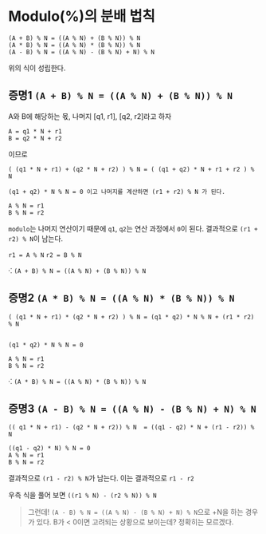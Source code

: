 # Modulo(%)의 분배 법칙

```
(A + B) % N = ((A % N) + (B % N)) % N
(A * B) % N = ((A % N) * (B % N)) % N
(A - B) % N = ((A % N) - (B % N) + N) % N
```

위의 식이 성립한다. 

## 증명1 `(A + B) % N = ((A % N) + (B % N)) % N`
A와 B에 해당하는 몫, 나머지 [q1, r1], [q2, r2]라고 하자

````
A = q1 * N + r1
B = q2 * N + r2
````
이므로

```
( (q1 * N + r1) + (q2 * N + r2) ) % N = ( (q1 + q2) * N + r1 + r2 ) % N

(q1 + q2) * N % N = 0 이고 나머지를 계산하면 (r1 + r2) % N 가 된다. 

A % N = r1
B % N = r2
```


`modulo`는 나머지 연산이기 때문에 `q1`, `q2`는 연산 과정에서 `0`이 된다.
결과적으로 `(r1 + r2) % N`이 남는다.



`r1 = A % N` 
`r2 = B % N`

⁖ `(A + B) % N = ((A % N) + (B % N)) % N`


## 증명2 `(A * B) % N = ((A % N) * (B % N)) % N`

```
( (q1 * N + r1) * (q2 * N + r2) ) % N = (q1 * q2) * N % N + (r1 * r2) % N


(q1 * q2) * N % N = 0

A % N = r1
B % N = r2
```

⁖ `(A * B) % N = ((A % N) * (B % N)) % N`


## 증명3 `(A - B) % N = ((A % N) - (B % N) + N) % N`

```
(( q1 * N + r1) - (q2 * N + r2)) % N  = ((q1 - q2) * N + (r1 - r2)) % N

((q1 - q2) * N) % N = 0
A % N = r1
B % N = r2 
```

결과적으로 `(r1 - r2) % N`가 남는다. 이는 결과적으로 `r1 - r2`

우측 식을 풀어 보면 `((r1 % N) - (r2 % N)) % N`

> 그런데! `(A - B) % N = ((A % N) - (B % N) + N) % N`으로 +N을 하는 경우가 있다.
> B가 < 0이면 고려되는 상황으로 보이는데?
> 정확히는 모르겠다.